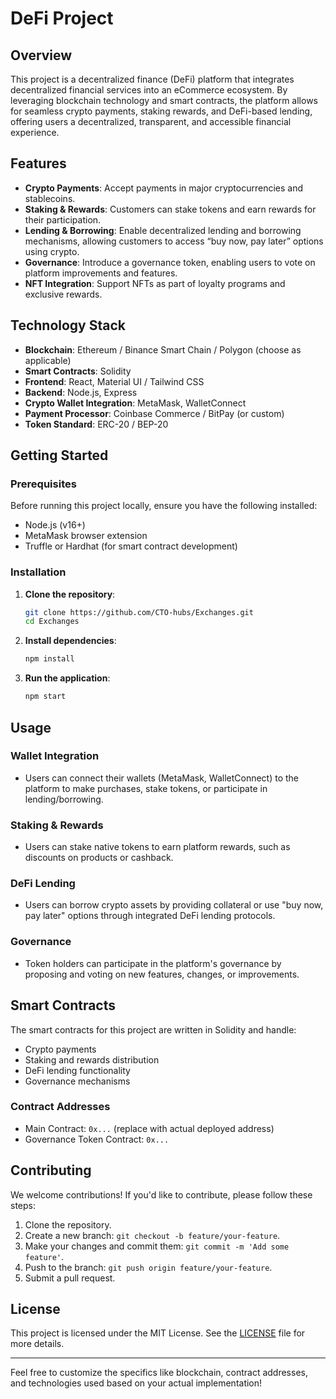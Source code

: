 # DeFi Project

## Overview
This project is a decentralized finance (DeFi) platform that integrates decentralized financial services into an eCommerce ecosystem. By leveraging blockchain technology and smart contracts, the platform allows for seamless crypto payments, staking rewards, and DeFi-based lending, offering users a decentralized, transparent, and accessible financial experience.

## Features
- **Crypto Payments**: Accept payments in major cryptocurrencies and stablecoins.
- **Staking & Rewards**: Customers can stake tokens and earn rewards for their participation.
- **Lending & Borrowing**: Enable decentralized lending and borrowing mechanisms, allowing customers to access “buy now, pay later” options using crypto.
- **Governance**: Introduce a governance token, enabling users to vote on platform improvements and features.
- **NFT Integration**: Support NFTs as part of loyalty programs and exclusive rewards.

## Technology Stack
- **Blockchain**: Ethereum / Binance Smart Chain / Polygon (choose as applicable)
- **Smart Contracts**: Solidity
- **Frontend**: React, Material UI / Tailwind CSS
- **Backend**: Node.js, Express
- **Crypto Wallet Integration**: MetaMask, WalletConnect
- **Payment Processor**: Coinbase Commerce / BitPay (or custom)
- **Token Standard**: ERC-20 / BEP-20

## Getting Started

### Prerequisites
Before running this project locally, ensure you have the following installed:
- Node.js (v16+)
- MetaMask browser extension
- Truffle or Hardhat (for smart contract development)

### Installation

1. **Clone the repository**:
   ```bash
   git clone https://github.com/CTO-hubs/Exchanges.git
   cd Exchanges
   ```

2. **Install dependencies**:
   ```bash
   npm install
   ```

3. **Run the application**:
   ```bash
   npm start
   ```
## Usage

### Wallet Integration
- Users can connect their wallets (MetaMask, WalletConnect) to the platform to make purchases, stake tokens, or participate in lending/borrowing.

### Staking & Rewards
- Users can stake native tokens to earn platform rewards, such as discounts on products or cashback.

### DeFi Lending
- Users can borrow crypto assets by providing collateral or use "buy now, pay later" options through integrated DeFi lending protocols.

### Governance
- Token holders can participate in the platform's governance by proposing and voting on new features, changes, or improvements.

## Smart Contracts
The smart contracts for this project are written in Solidity and handle:
- Crypto payments
- Staking and rewards distribution
- DeFi lending functionality
- Governance mechanisms

### Contract Addresses
- Main Contract: `0x...` (replace with actual deployed address)
- Governance Token Contract: `0x...`

## Contributing
We welcome contributions! If you'd like to contribute, please follow these steps:
1. Clone the repository.
2. Create a new branch: `git checkout -b feature/your-feature`.
3. Make your changes and commit them: `git commit -m 'Add some feature'`.
4. Push to the branch: `git push origin feature/your-feature`.
5. Submit a pull request.

## License
This project is licensed under the MIT License. See the [LICENSE](./LICENSE) file for more details.

---

Feel free to customize the specifics like blockchain, contract addresses, and technologies used based on your actual implementation!
